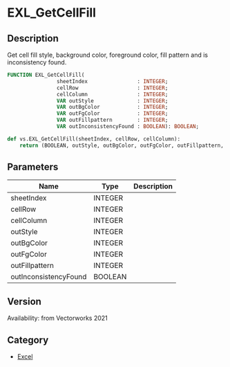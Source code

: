 # EXL_GetCellFill

## Description
Get cell fill style, background color, foreground color, fill pattern and is inconsistency found.

```pascal
FUNCTION EXL_GetCellFill(
				sheetIndex                : INTEGER;
				cellRow                   : INTEGER;
				cellColumn                : INTEGER;
				VAR outStyle              : INTEGER;
				VAR outBgColor            : INTEGER;
				VAR outFgColor            : INTEGER;
				VAR outFillpattern        : INTEGER;
				VAR outInconsistencyFound : BOOLEAN): BOOLEAN;
```

```python
def vs.EXL_GetCellFill(sheetIndex, cellRow, cellColumn):
    return (BOOLEAN, outStyle, outBgColor, outFgColor, outFillpattern, outInconsistencyFound)
```

## Parameters
|Name|Type|Description|
|---|---|---|
|sheetIndex|INTEGER|   |
|cellRow|INTEGER|   |
|cellColumn|INTEGER|   |
|outStyle|INTEGER|   |
|outBgColor|INTEGER|   |
|outFgColor|INTEGER|   |
|outFillpattern|INTEGER|   |
|outInconsistencyFound|BOOLEAN|   |

## Version
Availability: from Vectorworks 2021

## Category
* [Excel](../Categories/Excel.md)
